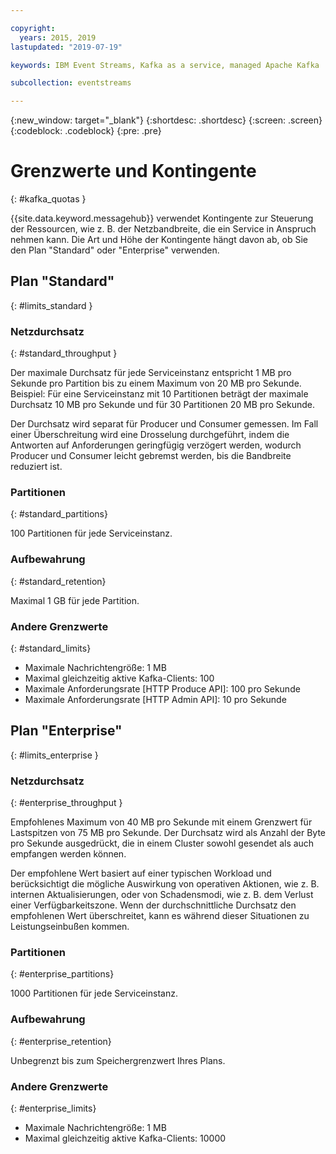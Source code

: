 ```yaml
---

copyright:
  years: 2015, 2019
lastupdated: "2019-07-19"

keywords: IBM Event Streams, Kafka as a service, managed Apache Kafka

subcollection: eventstreams

---
```


{:new_window: target="_blank"}
{:shortdesc: .shortdesc}
{:screen: .screen}
{:codeblock: .codeblock}
{:pre: .pre}


# Grenzwerte und Kontingente
{: #kafka_quotas }

{{site.data.keyword.messagehub}} verwendet Kontingente zur Steuerung der Ressourcen, wie z. B. der Netzbandbreite, die ein Service in Anspruch nehmen kann. Die Art und Höhe der Kontingente hängt davon ab, ob Sie den Plan "Standard" oder "Enterprise" verwenden.

## Plan "Standard"
{: #limits_standard }

### Netzdurchsatz
{: #standard_throughput }

Der maximale Durchsatz für jede Serviceinstanz entspricht 1 MB pro Sekunde pro Partition bis zu einem Maximum von 20 MB pro Sekunde. Beispiel: Für eine Serviceinstanz mit 10 Partitionen beträgt der maximale Durchsatz 10 MB pro Sekunde und für 30 Partitionen 20 MB pro Sekunde.

Der Durchsatz wird separat für Producer und Consumer gemessen. Im Fall einer Überschreitung wird eine Drosselung durchgeführt, indem die Antworten auf Anforderungen geringfügig verzögert werden, wodurch Producer und Consumer leicht gebremst werden, bis die Bandbreite reduziert ist.

### Partitionen
{: #standard_partitions}

100 Partitionen für jede Serviceinstanz.

### Aufbewahrung
{: #standard_retention}

Maximal 1 GB für jede Partition.

### Andere Grenzwerte
{: #standard_limits}

* Maximale Nachrichtengröße: 1 MB
* Maximal gleichzeitig aktive Kafka-Clients: 100
* Maximale Anforderungsrate [HTTP Produce API]: 100 pro Sekunde
* Maximale Anforderungsrate [HTTP Admin API]: 10 pro Sekunde

## Plan "Enterprise"
{: #limits_enterprise }

### Netzdurchsatz
{: #enterprise_throughput }

Empfohlenes Maximum von 40 MB pro Sekunde mit einem Grenzwert für Lastspitzen von 75 MB pro Sekunde. Der Durchsatz wird als Anzahl der Byte pro Sekunde ausgedrückt, die in einem Cluster sowohl gesendet als auch empfangen werden können.

Der empfohlene Wert basiert auf einer typischen Workload und berücksichtigt die mögliche Auswirkung von operativen Aktionen, wie z. B. internen Aktualisierungen, oder von Schadensmodi, wie z. B. dem Verlust einer Verfügbarkeitszone. Wenn der durchschnittliche Durchsatz den empfohlenen Wert überschreitet, kann es während dieser Situationen zu Leistungseinbußen kommen.


### Partitionen
{: #enterprise_partitions}

1000 Partitionen für jede Serviceinstanz.

### Aufbewahrung
{: #enterprise_retention}

Unbegrenzt bis zum Speichergrenzwert Ihres Plans.

### Andere Grenzwerte
{: #enterprise_limits}

*  Maximale Nachrichtengröße: 1 MB
*  Maximal gleichzeitig aktive Kafka-Clients: 10000




















